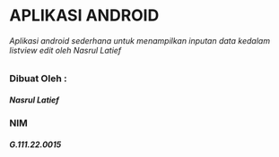 # APLIKASI ANDROID
###### Aplikasi android sederhana untuk menampilkan inputan data kedalam listview edit oleh Nasrul Latief

### Dibuat Oleh :
##### Nasrul Latief
### NIM
##### G.111.22.0015